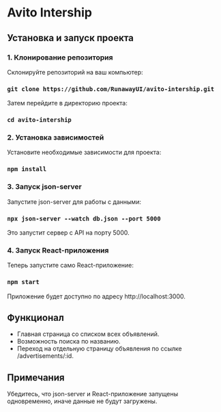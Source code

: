 # Avito Intership
## Установка и запуск проекта
### 1. Клонирование репозитория
Склонируйте репозиторий на ваш компьютер:

### `git clone https://github.com/RunawayUI/avito-intership.git`
Затем перейдите в директорию проекта:

### `cd avito-intership`
### 2. Установка зависимостей
Установите необходимые зависимости для проекта:

### `npm install`
### 3. Запуск json-server
Запустите json-server для работы с данными:

### `npx json-server --watch db.json --port 5000`
Это запустит сервер с API на порту 5000.

### 4. Запуск React-приложения
Теперь запустите само React-приложение:

### `npm start`
Приложение будет доступно по адресу http://localhost:3000.

## Функционал
 - Главная страница со списком всех объявлений.
 - Возможность поиска по названию.
 - Переход на отдельную страницу объявления по ссылке /advertisements/:id.

## Примечания
Убедитесь, что json-server и React-приложение запущены одновременно, иначе данные не будут загружены.